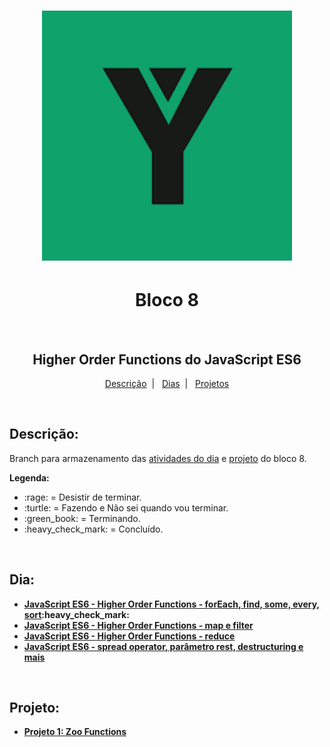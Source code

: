 <h1 align="center">
  <img alt="Imagem da Trybe" src="Imagens/trybe.png" width="400px">
</h1>

<h1 align="center">Bloco 8</h1>
</br>
<h2 align="center">Higher Order Functions do JavaScript ES6</h2>

<p align="center">
  <a href="#descricao">Descrição</a>&nbsp;&nbsp;|&nbsp;&nbsp;
  <a href="#dia">Dias</a>&nbsp;&nbsp;|&nbsp;&nbsp;
  <a href="#projeto">Projetos</a>
</p>

</br>
<h2 id="descricao"><strong>Descrição:</strong></h2>
<p>Branch para armazenamento das <a href="#dia">atividades do dia</a> e <a href="#projeto">projeto</a> do bloco 8.</p>
<strong>Legenda:</strong>
<ul>
  <li>:rage: = Desistir de terminar.</li>
  <li>:turtle: = Fazendo e Não sei quando vou terminar.</li>
  <li>:green_book: = Terminando.</li>
  <li>:heavy_check_mark: = Concluído.</li>
</ul>

</br>
<h2 id="dia"><strong>Dia:<strong></h2>
<ul>
  <li><a href="Bloco_8/Dia_1/">JavaScript ES6 - Higher Order Functions - forEach, find, some, every, sort</a>:heavy_check_mark:</li>
  <li><a href="Bloco_8/Dia_2/">JavaScript ES6 - Higher Order Functions - map e filter</a></li>
  <li><a href="Bloco_8/Dia_3/">JavaScript ES6 - Higher Order Functions - reduce</a></li>
  <li><a href="Bloco_8/Dia_4/">JavaScript ES6 - spread operator, parâmetro rest, destructuring e mais</a></li>
</ul>

</br>
<h2 id="projeto"><strong>Projeto:<strong></h2>
<ul>
  <li><a href="Bloco_8/Projeto_Zoo_Functions/">Projeto 1: Zoo Functions</a></li>
</ul>